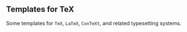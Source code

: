 ## Templates for TeX

Some templates for `TeX`, `LaTeX`, `ConTeXt`, and related typesetting systems.
